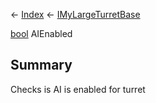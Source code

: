 ← [Index](Api-Index) ← [IMyLargeTurretBase](Sandbox.ModAPI.Ingame.IMyLargeTurretBase)

[bool](System.Boolean) AIEnabled

## Summary

Checks is AI is enabled for turret

